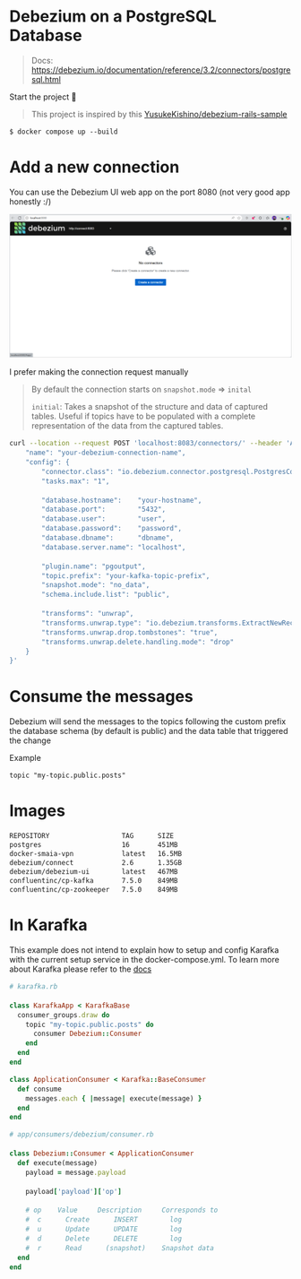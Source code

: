 # Debezium on a PostgreSQL Database
> Docs: https://debezium.io/documentation/reference/3.2/connectors/postgresql.html 

Start the project 🐋
> This project is inspired by this [YusukeKishino/debezium-rails-sample](https://github.com/YusukeKishino/debezium-rails-sample)
```
$ docker compose up --build
```

# Add a new connection
You can use the Debezium UI web app on the port 8080 (not very good app honestly :/)

![debezium-ui](readme-files/debezium_ui.png)

I prefer making the connection request manually

>By default the connection starts on `snapshot.mode` => `inital`
>
> `initial`: Takes a snapshot of the structure and data of captured tables. Useful if topics have to be populated with a complete representation of the data from the captured tables.




```bash
curl --location --request POST 'localhost:8083/connectors/' --header 'Accept: application/json' --header 'Content-Type: application/json' --data-raw '{
    "name": "your-debezium-connection-name",
    "config": {
        "connector.class": "io.debezium.connector.postgresql.PostgresConnector",
        "tasks.max": "1",

        "database.hostname":    "your-hostname",
        "database.port":        "5432",
        "database.user":        "user",                
        "database.password":    "password",
        "database.dbname":      "dbname",
        "database.server.name": "localhost",            

        "plugin.name": "pgoutput",
        "topic.prefix": "your-kafka-topic-prefix",
        "snapshot.mode": "no_data",
        "schema.include.list": "public",

        "transforms": "unwrap",
        "transforms.unwrap.type": "io.debezium.transforms.ExtractNewRecordState",
        "transforms.unwrap.drop.tombstones": "true",
        "transforms.unwrap.delete.handling.mode": "drop"
    }
}'
```

# Consume the messages

Debezium will send the messages to the topics following the custom prefix the database schema (by default is public)
 and the data table that triggered the change 

Example
```
topic "my-topic.public.posts"
```


# Images

```
REPOSITORY                  TAG      SIZE
postgres                    16       451MB
docker-smaia-vpn            latest   16.5MB
debezium/connect            2.6      1.35GB
debezium/debezium-ui        latest   467MB
confluentinc/cp-kafka       7.5.0    849MB
confluentinc/cp-zookeeper   7.5.0    849MB
```

# In Karafka
This example does not intend to explain how to setup and config Karafka with the current setup service in the docker-compose.yml.
To learn more about Karafka please refer to the [docs](https://karafka.io/docs/)

```ruby
# karafka.rb

class KarafkaApp < KarafkaBase
  consumer_groups.draw do
    topic "my-topic.public.posts" do
      consumer Debezium::Consumer
    end
  end
end
```

```ruby
class ApplicationConsumer < Karafka::BaseConsumer
  def consume
    messages.each { |message| execute(message) }
  end
end
```

```ruby
# app/consumers/debezium/consumer.rb

class Debezium::Consumer < ApplicationConsumer
  def execute(message)
    payload = message.payload

    payload['payload']['op']

    # op    Value	  Description	  Corresponds to
    #  c	  Create	  INSERT        log
    #  u	  Update	  UPDATE        log
    #  d	  Delete	  DELETE        log
    #  r	  Read      (snapshot)	  Snapshot data
  end
end
```
